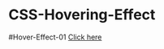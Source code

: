 # CSS-Hovering-Effect

#Hover-Effect-01 [Click here](https://akvblue19.github.io/CSS-Hovering-Effect/hover%20effect%2001/hover1.html)
